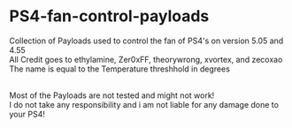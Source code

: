 # PS4-fan-control-payloads
Collection of Payloads used to control the fan of PS4's on version 5.05 and 4.55</br>
All Credit goes to ethylamine, Zer0xFF, theorywrong, xvortex, and zecoxao</br>
The name is equal to the Temperature threshhold in degrees</br></br>

Most of the Payloads are not tested and might not work!</br>
I do not take any responsibility and i am not liable for any damage done to your PS4!

